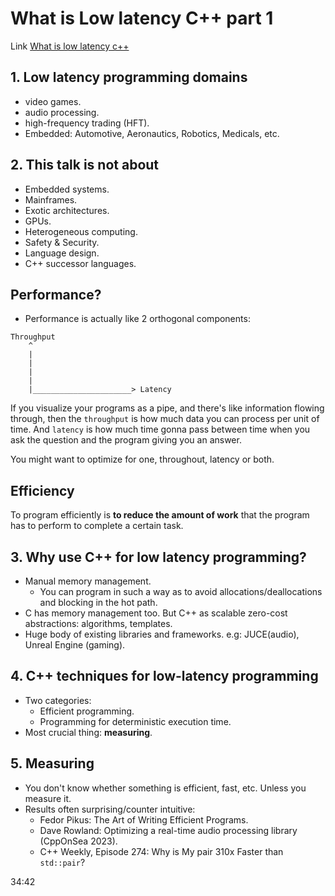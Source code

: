 # What is Low latency C++ part 1

Link [What is low latency c++](https://www.youtube.com/watch?v=EzmNeAhWqVs&list=PLJFFAyzgew0_EcU9Fcytq3jGjjsqY37c6&index=1)

## 1. Low latency programming domains

- video games.
- audio processing.
- high-frequency trading (HFT).
- Embedded: Automotive, Aeronautics, Robotics, Medicals, etc.

## 2. This talk is not about

- Embedded systems.
- Mainframes.
- Exotic architectures.
- GPUs.
- Heterogeneous computing.
- Safety & Security.
- Language design.
- C++ successor languages.

## Performance?

- Performance is actually like 2 orthogonal components:

```text
Throughput
    ^
    |
    |
    |
    |
    |______________________> Latency
```

If you visualize your programs as a pipe, and there's like information flowing through, then the `throughput` is how much data you can process per unit of time. And `latency` is how much time gonna pass between time when you ask the question and the program giving you an answer.

You might want to optimize for one, throughout, latency or both.

## Efficiency

To program efficiently is **to reduce the amount of work** that the program has to perform to complete a certain task.

## 3. Why use C++ for low latency programming?

- Manual memory management.
  - You can program in such a way as to avoid allocations/deallocations and blocking in the hot path.
- C has memory management too. But C++ as scalable zero-cost abstractions: algorithms, templates.
- Huge body of existing libraries and frameworks. e.g: JUCE(audio), Unreal Engine (gaming).

## 4. C++ techniques for low-latency programming

- Two categories:
  - Efficient programming.
  - Programming for deterministic execution time.
- Most crucial thing: **measuring**.

## 5. Measuring

- You don't know whether something is efficient, fast, etc. Unless you measure it.
- Results often surprising/counter intuitive:
  - Fedor Pikus: The Art of Writing Efficient Programs.
  - Dave Rowland: Optimizing a real-time audio processing library (CppOnSea 2023).
  - C++ Weekly, Episode 274: Why is My pair 310x Faster than `std::pair`?

34:42
 